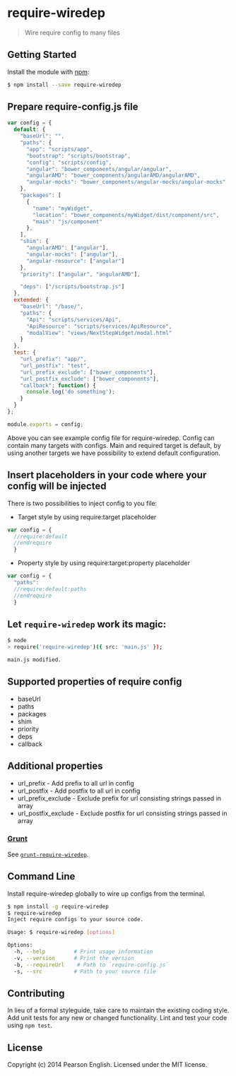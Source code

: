 # require-wiredep
> Wire require config to many files

## Getting Started
Install the module with [npm](https://npmjs.org):

```bash
$ npm install --save require-wiredep
```

## Prepare require-config.js file

```js
var config = {
  default: {
    "baseUrl": "",
    "paths": {
      "app": "scripts/app",
      "bootstrap": "scripts/bootstrap",
      "config": "scripts/config",
      "angular": "bower_components/angular/angular",
      "angularAMD": "bower_components/angularAMD/angularAMD",
      "angular-mocks": "bower_components/angular-mocks/angular-mocks"
    },
    "packages": [
      {
        "name": "myWidget",
        "location": "bower_components/myWidget/dist/component/src",
        "main": "js/component"
      },
    ],
    "shim": {
      "angularAMD": ["angular"],
      "angular-mocks": ["angular"],
      "angular-resource": ["angular"]
    },
    "priority": ["angular", "angularAMD"],

    "deps": ["/scripts/bootstrap.js"]
  },
  extended: {
    "baseUrl": "/base/",
    "paths": {
      "Api": "scripts/services/Api",
      "ApiResource": "scripts/services/ApiResource",
      "modalView": "views/NextStepWidget/modal.html"
    }
  },
  test: {
    "url_prefix": "app/",
    "url_postfix": "test",
    "url_prefix_exclude": ["bower_components"],
    "url_postfix_exclude": ["bower_components"],
    "callback": function() {
      console.log('do something');
    }
  }
};

module.exports = config;
```
Above you can see example config file for require-wiredep. 
Config can contain many targets with configs. Main and required target is default,
by using another targets we have possibility to extend default configuration.

## Insert placeholders in your code where your config will be injected

There is two possibilities to inject config to you file:

* Target style by using require:target placeholder

```js
var config = {
  //require:default
  //endrequire
  }
```

* Property style by using require:target:property placeholder

```js
var config = {
  "paths":
  //require:default:paths
  //endrequire
  }
```

## Let `require-wiredep` work its magic:

```bash
$ node
> require('require-wiredep')({ src: 'main.js' });

main.js modified.
```

## Supported properties of require config

* baseUrl
* paths
* packages
* shim
* priority
* deps
* callback

## Additional properties

* url_prefix - Add prefix to all url in config
* url_postfix - Add postfix to all url in config
* url_prefix_exclude - Exclude prefix for url consisting strings passed in array
* url_postfix_exclude - Exclude postfix for url consisting strings passed in array


### [Grunt](http://gruntjs.com)

See [`grunt-require-wiredep`](https://github.com/Krzysztof-Padol/grunt-require-wiredep).

## Command Line
Install require-wiredep globally to wire up configs from the terminal.

```sh
$ npm install -g require-wiredep
$ require-wiredep
Inject require configs to your source code.

Usage: $ require-wiredep [options]

Options:
  -h, --help         # Print usage information
  -v, --version      # Print the version
  -b, --requireUrl    # Path to `require-config.js`
  -s, --src          # Path to your source file
```


## Contributing
In lieu of a formal styleguide, take care to maintain the existing coding style. Add unit tests for any new or changed functionality. Lint and test your code using `npm test`.


## License
Copyright (c) 2014 Pearson English. Licensed under the MIT license.